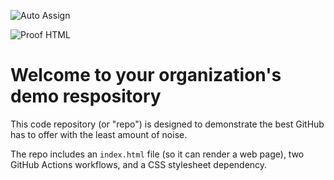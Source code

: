 ![Auto Assign](https://github.com/WebSouqPvt-ltd/demo-repository/actions/workflows/auto-assign.yml/badge.svg)

![Proof HTML](https://github.com/WebSouqPvt-ltd/demo-repository/actions/workflows/proof-html.yml/badge.svg)

# Welcome to your organization's demo respository
This code repository (or "repo") is designed to demonstrate the best GitHub has to offer with the least amount of noise.

The repo includes an `index.html` file (so it can render a web page), two GitHub Actions workflows, and a CSS stylesheet dependency.
